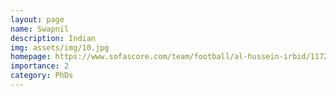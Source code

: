 ```yaml
---
layout: page
name: Swapnil
description: Indian
img: assets/img/10.jpg
homepage: https://www.sofascore.com/team/football/al-hussein-irbid/117204
importance: 2
category: PhDs
---
```

